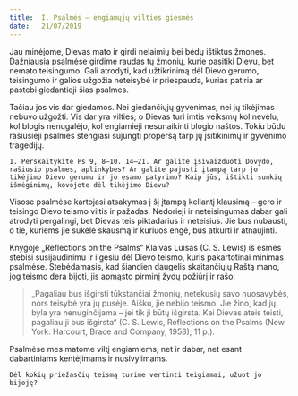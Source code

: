 ```yaml
---
title:  I. Psalmės – engiamųjų vilties giesmės
date:   21/07/2019
---
```


Jau minėjome, Dievas mato ir girdi nelaimių bei bėdų ištiktus žmones. Dažniausia psalmėse girdime raudas tų žmonių, kurie pasitiki Dievu, bet nemato teisingumo. Gali atrodyti, kad užtikrinimą dėl Dievo gerumo, teisingumo ir galios užgožia neteisybė ir priespauda, kurias patiria ar pastebi giedantieji šias psalmes.

Tačiau jos vis dar giedamos. Nei giedančiųjų gyvenimas, nei jų tikėjimas nebuvo užgožti. Vis dar yra vilties; o Dievas turi imtis veiksmų kol nevėlu, kol blogis nenugalėjo, kol engiamieji nesunaikinti blogio naštos. Tokiu būdu rašiusieji psalmes stengiasi sujungti properšą tarp jų įsitikinimų ir gyvenimo tragedijų.

`1. Perskaitykite Ps 9, 8–10. 14–21. Ar galite įsivaizduoti Dovydo, rašiusio psalmes, aplinkybes? Ar galite pajusti įtampą tarp jo tikėjimo Dievo gerumu ir jo esamo patyrimo? Kaip jūs, ištikti sunkių išmėginimų, kovojote dėl tikėjimo Dievu?`

Visose psalmėse kartojasi atsakymas į šį įtampą keliantį klausimą – gero ir teisingo Dievo teismo viltis ir pažadas. Nedorieji ir neteisingumas dabar gali atrodyti pergalingi, bet Dievas teis piktadarius ir neteisius. Jie bus nubausti, o tie, kuriems jie sukėlė skausmą ir kuriuos engė, bus atkurti ir atnaujinti.

Knygoje „Reflections on the Psalms“ Klaivas Luisas (C. S. Lewis) iš esmės stebisi susijaudinimu ir ilgesiu dėl Dievo teismo, kuris pakartotinai minimas psalmėse. Stebėdamasis, kad šiandien daugelis skaitančiųjų Raštą mano, jog teismo dera bijoti, jis apmąsto pirminį žydų požiūrį ir rašo: 
> <p></p>
> „Pagaliau bus išgirsti tūkstančiai žmonių, netekusių savo nuosavybės, nors teisybė yra jų pusėje. Aišku, jie nebijo teismo. Jie žino, kad jų byla yra nenuginčijama – jei tik ji būtų išgirsta. Kai Dievas ateis teisti, pagaliau ji bus išgirsta“ (C. S. Lewis, Reflections on the Psalms (New York: Harcourt, Brace and Company, 1958), 11 p.).

Psalmėse mes matome viltį engiamiems, net ir dabar, net esant dabartiniams kentėjimams ir nusivylimams.

`Dėl kokių priežasčių teismą turime vertinti teigiamai, užuot jo bijoję?`

